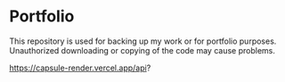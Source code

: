 # Portfolio
This repository is used for backing up my work or for portfolio purposes. Unauthorized downloading or copying of the code may cause problems.

https://capsule-render.vercel.app/api?

